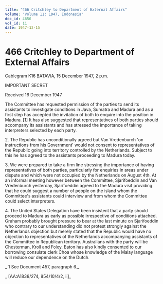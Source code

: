 ```yaml
---
title: "466 Critchley to Department of External Affairs"
volume: "Volume 11: 1947, Indonesia"
doc_id: 4650
vol_id: 11
date: 1947-12-15
---
```


# 466 Critchley to Department of External Affairs

Cablegram K16 BATAVIA, 15 December 1947, 2 p.m.

IMPORTANT SECRET

Received 16 December 1947

The Committee has requested permission of the parties to send its assistants to investigate conditions in Java, Sumatra and Madura and as a first step has accepted the invitation of both to enquire into the position in Madura. [1] It has also suggested that representatives of both parties should accompany its assistants and has stressed the importance of taking interpreters selected by each party.

2\. The Republic has unconditionally agreed but Van Vredenburch 'on instructions from his Government' would not consent to representatives of the Republic going into territory controlled by the Netherlands. Subject to this he has agreed to the assistants proceeding to Madura today.

3\. We were prepared to take a firm line stressing the importance of having representatives of both parties, particularly for enquiries in areas under dispute and which were not occupied by the Netherlands on August 4th. At an informal meeting however between the Committee, Sjarifoeddin and Van Vredenburch yesterday, Sjarifoeddin agreed to the Madura visit providing that he could suggest a number of people on the island whom the Committee's assistants could interview and from whom the Committee could select interpreters.

4\. The United States Delegation have been insistent that a party should proceed to Madura as early as possible irrespective of conditions attached. Graham probably brought pressure to bear at the last minute on Sjarifoeddin who contrary to our understanding did not protest strongly against the Netherlands objection but merely stated that the Republic would have no objection to representatives of the Netherlands accompanying assistants of the Committee in Republican territory. Australians with the party will be Chesterman, Kroll and Foley. Eaton has also kindly consented to our borrowing consulate clerk Choa whose knowledge of the Malay language will reduce our dependence on the Dutch.

_ 1 See Document 457, paragraph 6._

_ [AA:A1838/274, 854/10/4/2, ii]_

